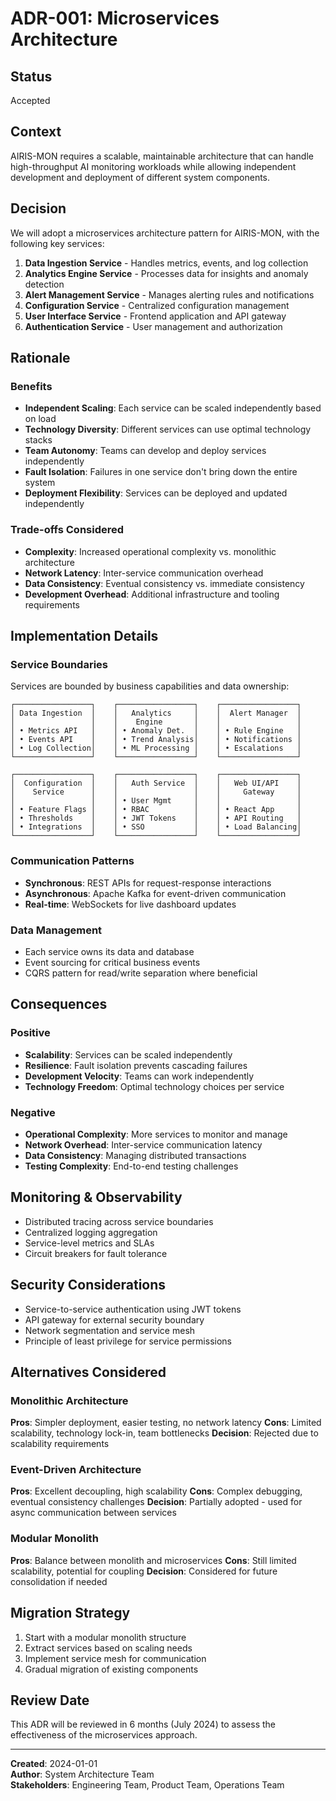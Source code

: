 # ADR-001: Microservices Architecture

## Status
Accepted

## Context
AIRIS-MON requires a scalable, maintainable architecture that can handle high-throughput AI monitoring workloads while allowing independent development and deployment of different system components.

## Decision
We will adopt a microservices architecture pattern for AIRIS-MON, with the following key services:

1. **Data Ingestion Service** - Handles metrics, events, and log collection
2. **Analytics Engine Service** - Processes data for insights and anomaly detection  
3. **Alert Management Service** - Manages alerting rules and notifications
4. **Configuration Service** - Centralized configuration management
5. **User Interface Service** - Frontend application and API gateway
6. **Authentication Service** - User management and authorization

## Rationale

### Benefits
- **Independent Scaling**: Each service can be scaled independently based on load
- **Technology Diversity**: Different services can use optimal technology stacks
- **Team Autonomy**: Teams can develop and deploy services independently
- **Fault Isolation**: Failures in one service don't bring down the entire system
- **Deployment Flexibility**: Services can be deployed and updated independently

### Trade-offs Considered
- **Complexity**: Increased operational complexity vs. monolithic architecture
- **Network Latency**: Inter-service communication overhead
- **Data Consistency**: Eventual consistency vs. immediate consistency
- **Development Overhead**: Additional infrastructure and tooling requirements

## Implementation Details

### Service Boundaries
Services are bounded by business capabilities and data ownership:

```
┌─────────────────┐    ┌─────────────────┐    ┌─────────────────┐
│ Data Ingestion  │    │   Analytics     │    │  Alert Manager  │
│                 │    │    Engine       │    │                 │
│ • Metrics API   │    │ • Anomaly Det.  │    │ • Rule Engine   │
│ • Events API    │    │ • Trend Analysis│    │ • Notifications │
│ • Log Collection│    │ • ML Processing │    │ • Escalations   │
└─────────────────┘    └─────────────────┘    └─────────────────┘

┌─────────────────┐    ┌─────────────────┐    ┌─────────────────┐
│  Configuration  │    │   Auth Service  │    │   Web UI/API    │
│    Service      │    │                 │    │     Gateway     │
│                 │    │ • User Mgmt     │    │                 │
│ • Feature Flags │    │ • RBAC          │    │ • React App     │
│ • Thresholds    │    │ • JWT Tokens    │    │ • API Routing   │
│ • Integrations  │    │ • SSO           │    │ • Load Balancing│
└─────────────────┘    └─────────────────┘    └─────────────────┘
```

### Communication Patterns
- **Synchronous**: REST APIs for request-response interactions
- **Asynchronous**: Apache Kafka for event-driven communication
- **Real-time**: WebSockets for live dashboard updates

### Data Management
- Each service owns its data and database
- Event sourcing for critical business events
- CQRS pattern for read/write separation where beneficial

## Consequences

### Positive
- **Scalability**: Services can be scaled independently
- **Resilience**: Fault isolation prevents cascading failures
- **Development Velocity**: Teams can work independently
- **Technology Freedom**: Optimal technology choices per service

### Negative
- **Operational Complexity**: More services to monitor and manage
- **Network Overhead**: Inter-service communication latency
- **Data Consistency**: Managing distributed transactions
- **Testing Complexity**: End-to-end testing challenges

## Monitoring & Observability
- Distributed tracing across service boundaries
- Centralized logging aggregation
- Service-level metrics and SLAs
- Circuit breakers for fault tolerance

## Security Considerations
- Service-to-service authentication using JWT tokens
- API gateway for external security boundary
- Network segmentation and service mesh
- Principle of least privilege for service permissions

## Alternatives Considered

### Monolithic Architecture
**Pros**: Simpler deployment, easier testing, no network latency
**Cons**: Limited scalability, technology lock-in, team bottlenecks
**Decision**: Rejected due to scalability requirements

### Event-Driven Architecture
**Pros**: Excellent decoupling, high scalability
**Cons**: Complex debugging, eventual consistency challenges
**Decision**: Partially adopted - used for async communication between services

### Modular Monolith
**Pros**: Balance between monolith and microservices
**Cons**: Still limited scalability, potential for coupling
**Decision**: Considered for future consolidation if needed

## Migration Strategy
1. Start with a modular monolith structure
2. Extract services based on scaling needs
3. Implement service mesh for communication
4. Gradual migration of existing components

## Review Date
This ADR will be reviewed in 6 months (July 2024) to assess the effectiveness of the microservices approach.

---
**Created**: 2024-01-01  
**Author**: System Architecture Team  
**Stakeholders**: Engineering Team, Product Team, Operations Team